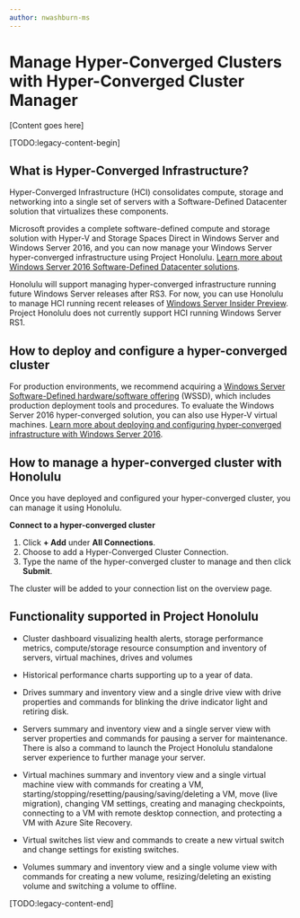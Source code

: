 ```yaml
---
author: nwashburn-ms
---
```


# Manage Hyper-Converged Clusters with Hyper-Converged Cluster Manager

[Content goes here]

[TODO:legacy-content-begin]

## What is Hyper-Converged Infrastructure?

Hyper-Converged Infrastructure (HCI) consolidates compute, storage and networking into a single set of servers with a Software-Defined Datacenter solution that virtualizes these components. 

Microsoft provides a complete software-defined
compute and storage solution with Hyper-V and Storage Spaces Direct in Windows Server and Windows Server 2016, and you can now manage your Windows Server hyper-converged infrastructure using Project Honolulu. [Learn more about Windows Server 2016 Software-Defined Datacenter solutions](../../../sddc.md).

Honolulu will support managing hyper-converged infrastructure running future Windows Server releases after RS3. For now, you can use Honolulu to manage HCI running recent releases of [Windows Server Insider Preview](https://www.microsoft.com/en-us/software-download/windowsinsiderpreviewserver). Project Honolulu does not currently support HCI running Windows Server RS1.

## How to deploy and configure a hyper-converged cluster

For production environments, we recommend acquiring a [Windows Server Software-Defined hardware/software offering](https://www.microsoft.com/en-us/cloud-platform/software-defined-datacenter) (WSSD), which includes production deployment tools and procedures. To evaluate the Windows Server 2016 hyper-converged solution, you can also use Hyper-V virtual machines. [Learn more about deploying and configuring hyper-converged infrastructure with Windows Server 2016](https://docs.microsoft.com/en-us/windows-server/storage/storage-spaces/hyper-converged-solution-using-storage-spaces-direct).

## How to manage a hyper-converged cluster with Honolulu

Once you have deployed and configured your hyper-converged cluster, you can manage it using Honolulu.

**Connect to a hyper-converged cluster**

1.  Click **+ Add** under **All Connections**. 
2.  Choose to add a Hyper-Converged Cluster Connection.
3.  Type the name of the hyper-converged cluster to manage and  then click **Submit**. 

The cluster will be added to your connection list on the overview page.

## Functionality supported in Project Honolulu

-   Cluster dashboard visualizing health alerts, storage performance metrics, compute/storage resource consumption and inventory of servers, virtual machines, drives and volumes

-   Historical performance charts supporting up to a year of data.

-   Drives summary and inventory view and a single drive view with drive properties and commands for blinking the drive indicator light and retiring disk.

-   Servers summary and inventory view and a single server view with server properties and commands for pausing a server for maintenance. There is also a command to launch the Project Honolulu standalone server experience to further manage your server.

-   Virtual machines summary and inventory view and a single virtual machine view with commands for creating a VM, starting/stopping/resetting/pausing/saving/deleting a VM, move (live migration), changing VM settings, creating and managing checkpoints, connecting to a VM with remote desktop connection, and protecting a VM with Azure Site Recovery.

-   Virtual switches list view and commands to create a new virtual switch and change settings for existing switches.

-   Volumes summary and inventory view and a single volume view with commands for creating a new volume, resizing/deleting an existing volume and switching a volume to offline.

[TODO:legacy-content-end]